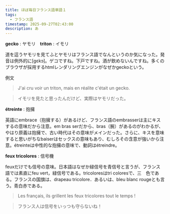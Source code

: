 ```yaml
---
title: ほぼ毎日フランス語単語１
tags:
  - フランス語
timestamp: 2025-09-27T02:43:00
description: あ
---
```

**gecko** : ヤモリ　**triton** : イモリ

道を這うヤモリを見てふとヤモリはフランス語でなんというのか気になった。発音は例外的に[gɛkɔ]。ゲコですね。下戸ですね。酒が飲めないんですね。多くのブラウザが採用するhtmlレンダリングエンジンがなぜかgeckoという。

例文

> J'ai cru voir un triton, mais en réalite c'était un gecko.

> イモリを見たと思ったんだけど、実際はヤモリだった。

**étreinte** : 抱擁

英語にembrace（抱擁する）があるけど、フランス語のembrasserは主にキスするの意味だから注意。em bras serだから、bras（腕）があるのがわかるが、やはり原義は抱擁で、古い時代はその意味がメインだった。さらに、キスを意味すると思いがちなbaiserはセックスの意味もあり、むしろその含意が強いから注意。étreinteは中性的な抱擁の意味で、動詞はétreindre。

**feux tricolores** : 信号機

feuxだけでも信号の意味。日本語はなぜか緑信号を青信号と言うが、フランス語では素直にfeu vert，緑信号である。tricoloresはtri coloresで、三　色である。フランスの国旗は、drapeau tricolore．あるいは、bleu blanc rougeとも言う。青白赤である。

> Les français, ils grillent les feux tricolores tout le temps !

> フランス人は信号をいっつも守らないね！
